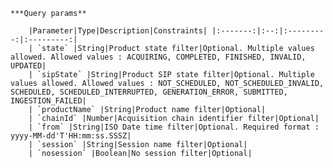     ***Query params**

        |Parameter|Type|Description|Constraints| |:-------:|:--:|:---------:|:---------:|
        | `state` |String|Product state filter|Optional. Multiple values allowed. Allowed values : ACQUIRING, COMPLETED, FINISHED, INVALID, UPDATED|
        | `sipState` |String|Product SIP state filter|Optional. Multiple values allowed. Allowed values : NOT_SCHEDULED, NOT_SCHEDULED_INVALID, SCHEDULED, SCHEDULED_INTERRUPTED, GENERATION_ERROR, SUBMITTED, INGESTION_FAILED|
        | `productName` |String|Product name filter|Optional|
        | `chainId` |Number|Acquisition chain identifier filter|Optional|
        | `from` |String|ISO Date time filter|Optional. Required format : yyyy-MM-dd'T'HH:mm:ss.SSSZ|
        | `session` |String|Session name filter|Optional|
        | `nosession` |Boolean|No session filter|Optional|
    
